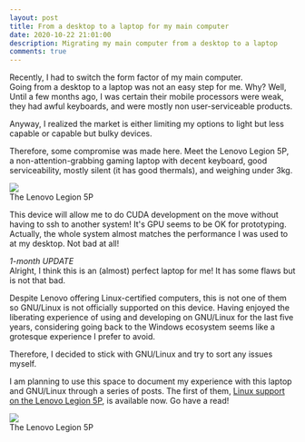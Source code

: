 ```yaml
---
layout: post
title: From a desktop to a laptop for my main computer
date: 2020-10-22 21:01:00
description: Migrating my main computer from a desktop to a laptop
comments: true
---
```

Recently, I had to switch the form factor of my main computer.  
Going from a desktop to a laptop was not an easy step for me.
Why? Well, Until a few months ago, I was certain their mobile processors were
weak, they had awful keyboards, and were mostly non user-serviceable products.

Anyway, I realized the market is either limiting my options to light but less 
capable or capable but bulky devices.  

Therefore, some compromise was made here. Meet the Lenovo Legion 5P, a 
non-attention-grabbing gaming laptop with decent keyboard, good serviceability,
mostly silent (it has good thermals), and weighing under 3kg.

<div class="row mt-3 mb-3">
    <div class="col-sm">
        <img class="img-fluid rounded z-depth-1"
src="{{ site.baseurl }}/assets/img/2020-10-22-Lenovo-Legion-5P.jpg">
    </div>
</div>
<div class="caption">
The Lenovo Legion 5P
</div>

This device will allow me to do CUDA development on the move without having to 
ssh to another system! It's GPU seems to be OK for prototyping. Actually, the
whole system almost matches the performance I was used to at my desktop. 
Not bad at all!  

*1-month UPDATE*  
Alright, I think this is an (almost) perfect laptop for me! It has some flaws 
but is not that bad.  

Despite Lenovo offering Linux-certified computers, this is not one of them
so GNU/Linux is not officially supported on this device.
Having enjoyed the liberating experience of using and developing on GNU/Linux 
for the last five years, considering going back to the Windows ecosystem seems 
like a grotesque experience I prefer to avoid.

Therefore, I decided to stick with GNU/Linux and try to sort any issues myself.

I am planning to use this space to document my experience with this laptop and 
GNU/Linux through a series of posts. The first of them, [Linux support on the Lenovo Legion 5P](/blog/2020/legion-5P-linux-support.html), is available now. Go have a read!  

<div class="row mt-3 mb-3">
    <div class="col-sm">
        <img class="img-fluid rounded z-depth-1"
src="{{ site.baseurl }}/assets/img/2020-10-22-Lenovo-Legion-5P-2.jpg">
    </div>
</div>
<div class="caption">
The Lenovo Legion 5P
</div>
